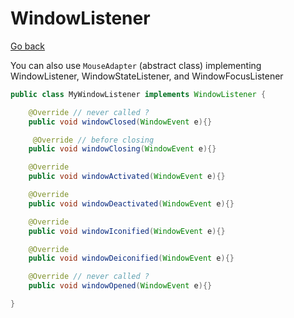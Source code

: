 # WindowListener

[Go back](../../../_old/graphic/swing#events-and-listeners)

You can also use `MouseAdapter` (abstract class) implementing WindowListener, WindowStateListener, and WindowFocusListener

```java
public class MyWindowListener implements WindowListener {

    @Override // never called ?
    public void windowClosed(WindowEvent e){}

     @Override // before closing
    public void windowClosing(WindowEvent e){}

    @Override
    public void windowActivated(WindowEvent e){}

    @Override
    public void windowDeactivated(WindowEvent e){}

    @Override
    public void windowIconified(WindowEvent e){}

    @Override
    public void windowDeiconified(WindowEvent e){}

    @Override // never called ?
    public void windowOpened(WindowEvent e){}

}
```